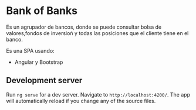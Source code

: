

# Bank of Banks

 Es un agrupador de bancos, donde se puede consultar bolsa de valores,fondos de inversioń y todas las posiciones que el cliente tiene en el banco.

Es una SPA usando:

- Angular y Bootstrap 
  
## Development server

Run `ng serve` for a dev server. Navigate to `http://localhost:4200/`. The app will automatically reload if you change any of the source files.
